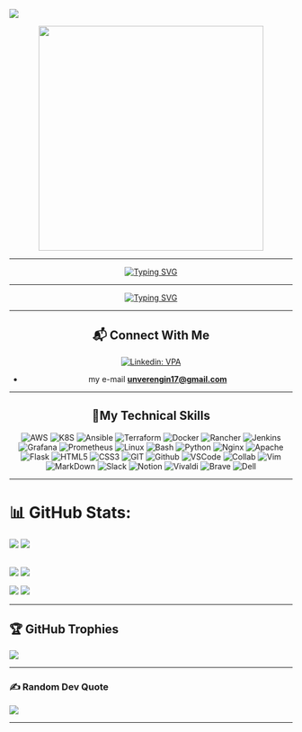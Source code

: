 ![](https://komarev.com/ghpvc/?username=engin-nvr&color=blue&style=for-the-badge)

<div align="center">
<img src="https://simplecoding.dev/assets/devops.gif" align="center" width="400">
</div>

<hr/>

<div align=center>
     <a href="https://git.io/typing-svg"><img src="https://readme-typing-svg.demolab.com?font=VT323&size=35&duration=3500&pause=300&color=color=A89568&center=true&vCenter=true&width=500&lines=Hi🖐+I'm+Engin;Welcome+to+my+profile!;I'm+AWS+DevOps+Engineer;" alt="Typing SVG" /></a>
</div>

<hr/>

<div align=center>
     <a href="https://git.io/typing-svg"><img src="https://readme-typing-svg.demolab.com?font=VT323&size=35&duration=3500&pause=300&color=color=A89568&center=true&vCenter=true&width=500&lines=I'm+currently+studying+Ansible;" alt="Typing SVG" /></a>
</div>

<hr/>

<div align="center">
     <h2 align="center">📬 Connect With Me</h2>

[![Linkedin: VPA](https://img.shields.io/badge/linkedin-%230077B5.svg?&style=for-the-badge&logo=linkedin&logoColor=white)](https://www.linkedin.com/in/engin-unver/)
- my e-mail **unverengin17@gmail.com**
</div>

<hr/>

<h2 align="center">🚀My Technical Skills</h2>
<div align="center">
<img src="https://img.shields.io/badge/Amazon_AWS-FF9900?style=for-the-badge&logo=amazonaws&logoColor=white" alt="AWS"/>
<img src="https://img.shields.io/badge/kubernetes-%23326ce5.svg?style=for-the-badge&logo=kubernetes&logoColor=white" alt="K8S"/>
<img src="https://img.shields.io/badge/Ansible-000000?style=for-the-badge&logo=ansible&logoColor=white" alt="Ansible"/>
<img src="https://img.shields.io/badge/terraform-%235835CC.svg?style=for-the-badge&logo=terraform&logoColor=white" alt="Terraform"/>
<img src="https://img.shields.io/badge/docker-%230db7ed.svg?style=for-the-badge&logo=docker&logoColor=white" alt="Docker"/>
<img src="https://img.shields.io/badge/Rancher-0075A8?style=for-the-badge&logo=rancher&logoColor=white" alt="Rancher"/>
<img src="https://img.shields.io/badge/Jenkins-D24939?style=for-the-badge&logo=Jenkins&logoColor=white" alt="Jenkins"/>
<img src="https://img.shields.io/badge/Grafana-F2F4F9?style=for-the-badge&logo=grafana&logoColor=orange&labelColor=F2F4F9" alt="Grafana"/>
<img src="https://img.shields.io/badge/Prometheus-000000?style=for-the-badge&logo=prometheus&labelColor=000000" alt="Prometheus"/>
<img src="https://img.shields.io/badge/linux-E44C30?style=for-the-badge&logo=linux&logoColor=white" alt="Linux"/>
<img src="https://img.shields.io/badge/%20Bash-4EAA25?style=for-the-badge&logo=GNU%20Bash&logoColor=white" alt="Bash"/>
<img src="https://img.shields.io/badge/Python-14354C?style=for-the-badge&logo=python&logoColor=white" alt="Python"/>
<img src="https://img.shields.io/badge/Nginx-009639?style=for-the-badge&logo=nginx&logoColor=white" alt="Nginx"/>
<img src="https://img.shields.io/badge/Apache-D22128?style=for-the-badge&logo=Apache&logoColor=white" alt="Apache"/>
<img src="https://img.shields.io/badge/Flask-000000?style=for-the-badge&logo=flask&logoColor=white" alt="Flask"/>
<img src="https://img.shields.io/badge/HTML5-E34F26?style=for-the-badge&logo=html5&logoColor=white" alt="HTML5"/>
<img src="https://img.shields.io/badge/CSS3-1572B6?style=for-the-badge&logo=css3&logoColor=white" alt="CSS3"/>
<img src="https://img.shields.io/badge/GIT-E44C30?style=for-the-badge&logo=git&logoColor=white" alt="GIT"/>
<img src="https://img.shields.io/badge/GitHub-100000?style=for-the-badge&logo=github&logoColor=white" alt="Github"/>
<img src="https://img.shields.io/badge/Visual_Studio_Code-0078D4?style=for-the-badge&logo=visual%20studio%20code&logo" alt="VSCode" />
<img src="https://img.shields.io/badge/Colab-F9AB00?style=for-the-badge&logo=googlecolab&color=525252" alt="Collab"/>
<img src="https://img.shields.io/badge/VIM-%2311AB00.svg?&style=for-the-badge&logo=vim&logoColor=blue" alt="Vim"/>
<img src="https://img.shields.io/badge/Markdown-000000?style=for-the-badge&logo=markdown&logoColor=white" alt="MarkDown"/>
<img src="https://img.shields.io/badge/Slack-4A154B?style=for-the-badge&logo=slack&logoColor=white" alt="Slack"/> 
<img src="https://img.shields.io/badge/Notion-000000?style=for-the-badge&logo=notion&logoColor=white" alt="Notion"/>
<img src="https://img.shields.io/badge/Vivaldi-EF3939?style=for-the-badge&logo=Vivaldi&logoColor=white" alt="Vivaldi"/>
<img src="https://img.shields.io/badge/Brave-FF1B2D?style=for-the-badge&logo=Brave&logoColor=white" alt="Brave"/>
<img src="https://img.shields.io/badge/dell%20laptop-007DB8?style=for-the-badge&logo=dell&logoColor=white" alt="Dell"/>  
</div>

<hr/>
<!--<a href="https://www.gnu.org/software/bash/" target="_blank"><img style="margin: 10px" src="https://profilinator.rishav.dev/skills-assets/gnu_bash-icon.svg" alt="Bash" height="50" /></a> -->
<!--
# My Future Skills
![Jenkins](	https://img.shields.io/badge/Jenkins-D24939?style=for-the-badge&logo=Jenkins&logoColor=white) ![AWS](https://img.shields.io/badge/AWS-%23FF9900.svg?style=for-the-badge&logo=amazon-aws&logoColor=white) ![Docker](https://img.shields.io/badge/Docker-2CA5E0?style=for-the-badge&logo=docker&logoColor=white)
![Kubernetes](https://img.shields.io/badge/kubernetes-326ce5.svg?&style=for-the-badge&logo=kubernetes&logoColor=white) ![Aws](https://img.shields.io/badge/Amazon_AWS-FF9900?style=for-the-badge&logo=amazonaws&logoColor=white) ![JS](https://img.shields.io/badge/JavaScript-323330?style=for-the-badge&logo=javascript&logoColor=F7DF1E) ![TypeScript](https://img.shields.io/badge/TypeScript-007ACC?style=for-the-badge&logo=typescript&logoColor=white) ![Json](https://img.shields.io/badge/json-5E5C5C?style=for-the-badge&logo=json&logoColor=white)
<br/> <br/>
-->

# 📊 GitHub Stats:
<!-- bunu kullanmak istemedim![](https://github-readme-stats.vercel.app/api?username=engin-nvr&theme=gruvbox&hide_border=false&include_all_commits=true&count_private=true)-->
![](http://github-profile-summary-cards.vercel.app/api/cards/stats?username=engin-nvr&theme=blue_green) ![](https://github-readme-streak-stats.herokuapp.com/?user=engin-nvr&theme=darcula&hide_border=false)<br/>
<br/>
<!--aynı islem<img src="https://github-readme-stats.vercel.app/api?username=engin-nvr&show_icons=true&locale=en&theme=gruvbox"/> -->
<img src="http://github-profile-summary-cards.vercel.app/api/cards/most-commit-language?username=engin-nvr&theme=chartreuse_dark" /> <img src="http://github-profile-summary-cards.vercel.app/api/cards/repos-per-language?username=engin-nvr&theme=chartreuse_dark"/>

<!-- bu sekilde de olabilir <img src="http://github-profile-summary-cards.vercel.app/api/cards/stats?username=engin-nvr&theme=blue_green" />-->
![](https://github-readme-stats.vercel.app/api/top-langs/?username=engin-nvr&theme=darcula&hide_border=false&include_all_commits=true&count_private=true&layout=compact) 
<img src="http://github-profile-summary-cards.vercel.app/api/cards/profile-details?username=engin-nvr&theme=2077"/>

<hr/>

## 🏆 GitHub Trophies 
![](https://github-profile-trophy.vercel.app/?username=engin-nvr&theme=juicyfresh&no-frame=false&no-bg=false&margin-w=4)

<hr/>

### ✍️ Random Dev Quote
![](https://quotes-github-readme.vercel.app/api?type=horizontal&theme=gruvbox)
<hr/>

<!-- Proudly created with GPRM ( https://gprm.itsvg.in ) -->
